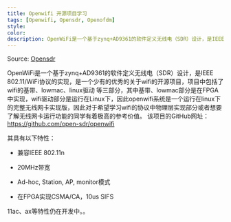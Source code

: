 ```yaml
---
title: Openwifi 开源项目学习
tags: [Openwifi, Opensdr, Openofdm]
style: 
color: 
description: OpenWiFi是一个基于zynq+AD9361的软件定义无线电（SDR）设计，是IEEE 802.11/WiFi协议的实现，是一个少有的优秀的关于wifi的开源项目，项目中包括了wifi的基带、lowmac、linux驱动 等三部分，其中基带、lowmac部分是在FPGA中实现，wifi驱动部分是运行在Linux下，因此openwifi系统是一个运行在linux下的完整无线网卡实现版，因此对于希望学习wifi的协议中物理层实现部分或者想要了解无线网卡运行功能的同学有着极高的参考价值.
---
```


Source: [Opensdr](https://github.com/open-sdr)

OpenWiFi是一个基于zynq+AD9361的软件定义无线电（SDR）设计，是IEEE 802.11/WiFi协议的实现，是一个少有的优秀的关于wifi的开源项目，项目中包括了wifi的基带、lowmac、linux驱动 等三部分，其中基带、lowmac部分是在FPGA中实现，wifi驱动部分是运行在Linux下，因此openwifi系统是一个运行在linux下的完整无线网卡实现版，因此对于希望学习wifi的协议中物理层实现部分或者想要了解无线网卡运行功能的同学有着极高的参考价值。
该项目的GitHub网址：https://github.com/open-sdr/openwifi

其具有以下特性：

* 兼容IEEE 802.11n
* 20MHz带宽
* Ad-hoc, Station, AP, monitor模式

* 在FPGA实现CSMA/CA，10us SIFS<br />

11ac、ax等特性仍在开发中。。